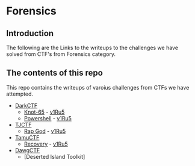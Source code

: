 # Forensics

## Introduction

The following are the Links to the writeups to the challenges we have solved from CTF's from Forensics category.

## The contents of this repo 

This repo contains the writeups of varoius challenges from CTFs we have attempted.

- [DarkCTF](https://ctftime.org/event/1118)
    - [Knot-65](../DarkCTF/Knot-65/Knot) - [v1Ru5](https://twitter.com/SrideviKrishn16)
    - [Powershell](../DarkCTF/Powershell/Powershell) - [v1Ru5](https://twitter.com/SrideviKrishn16)
- [TJCTF](https://ctftime.org/event/928)
    - [Rap God](../TJCTF/RAP/Rap) - [v1Ru5](https://twitter.com/SrideviKrishn16)
- [TamuCTF](https://ctftime.org/event/1320)
    - [Recovery](../TamuCTF/Recovery/Recovery) - [v1Ru5](https://twitter.com/SrideviKrishn16)
- [DawgCTF](https://ctftime.org/event/1319)
    - [Deserted Island Toolkit]








